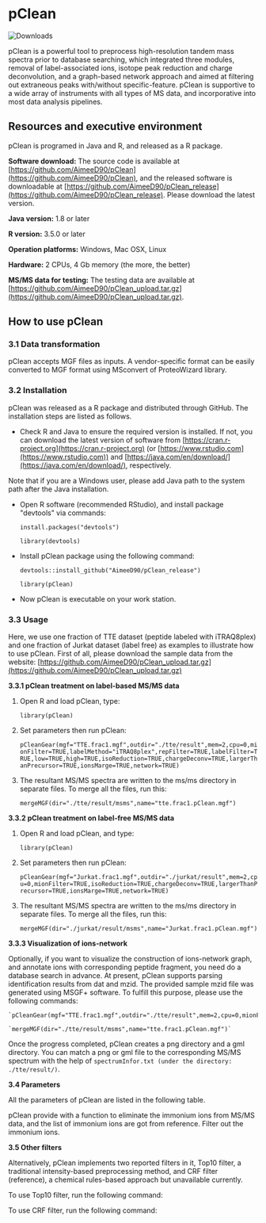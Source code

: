# pClean

![Downloads](https://img.shields.io/github/downloads/AimeeD90/pClean_release/total.svg)

pClean is a powerful tool to preprocess high-resolution tandem mass spectra prior to database searching, which integrated three modules, removal of label-associated ions, isotope peak reduction and charge deconvolution, and a graph-based network approach and aimed at filtering out extraneous peaks with/without specific-feature. pClean is supportive to a wide array of instruments with all types of MS data, and incorporative into most data analysis pipelines.

## Resources and executive environment

pClean is programed in Java and R, and released as a R package.

**Software download:** The source code is available at [https://github.com/AimeeD90/pClean](https://github.com/AimeeD90/pClean), and the released software is downloadable at [https://github.com/AimeeD90/pClean_release](https://github.com/AimeeD90/pClean_release). Please download the latest version.

**Java version:** 1.8 or later

**R version:** 3.5.0 or later

**Operation platforms:** Windows, Mac OSX, Linux

**Hardware:** 2 CPUs, 4 Gb memory (the more, the better)

**MS/MS data for testing:** The testing data are available at [https://github.com/AimeeD90/pClean_upload.tar.gz](https://github.com/AimeeD90/pClean_upload.tar.gz).

## How to use pClean

### 3.1 Data transformation

pClean accepts MGF files as inputs. A vendor-specific format can be easily converted to MGF format using MSconvert of ProteoWizard library.

### 3.2 Installation

pClean was released as a R package and distributed through GitHub. The installation steps are listed as follows.

* Check R and Java to ensure the required version is installed. If not, you can download the latest version of software from [https://cran.r-project.org](https://cran.r-project.org) (or [https://www.rstudio.com](https://www.rstudio.com)) and [https://java.com/en/download/](https://java.com/en/download/), respectively. 

Note that if you are a Windows user, please add Java path to the system path after the Java installation.

* Open R software (recommended RStudio), and install package "devtools" via commands:

    `install.packages("devtools")`
    
    `library(devtools)`
    
* Install pClean package using the following command:

    `devtools::install_github("AimeeD90/pClean_release")`
    
    `library(pClean)`
    
* Now pClean is executable on your work station.

### 3.3 Usage

Here, we use one fraction of TTE dataset (peptide labeled with iTRAQ8plex) and one fraction of Jurkat dataset (label free) as examples to illustrate how to use pClean. First of all, please download the sample data from the website: [https://github.com/AimeeD90/pClean_upload.tar.gz](https://github.com/AimeeD90/pClean_upload.tar.gz)

**3.3.1  pClean treatment on label-based MS/MS data**

1)  Open R and load pClean, type: 

    `library(pClean)`
    
2)  Set parameters then run pClean:

    `pCleanGear(mgf="TTE.frac1.mgf",outdir="./tte/result",mem=2,cpu=0,mionFilter=TRUE,labelMethod="iTRAQ8plex",repFilter=TRUE,labelFilter=TRUE,low=TRUE,high=TRUE,isoReduction=TRUE,chargeDeconv=TRUE,largerThanPrecursor=TRUE,ionsMarge=TRUE,network=TRUE)`
    
3)  The resultant MS/MS spectra are written to the ms/ms directory in separate files. To merge all the files, run this:

    `mergeMGF(dir="./tte/result/msms",name="tte.frac1.pClean.mgf")`
    
**3.3.2  pClean treatment on label-free MS/MS data**

1)  Open R and load pClean, and type: 

    `library(pClean)`
    
2)  Set parameters then run pClean:

    `pCleanGear(mgf="Jurkat.frac1.mgf",outdir="./jurkat/result",mem=2,cpu=0,mionFilter=TRUE,isoReduction=TRUE,chargeDeconv=TRUE,largerThanPrecursor=TRUE,ionsMarge=TRUE,network=TRUE)`
    
3)  The resultant MS/MS spectra are written to the ms/ms directory in separate files. To merge all the files, run this:

    `mergeMGF(dir="./jurkat/result/msms",name="Jurkat.frac1.pClean.mgf")`
    
**3.3.3  Visualization of ions-network**

Optionally, if you want to visualize the construction of ions-network graph, and annotate ions with corresponding peptide fragment, you need do a database search in advance. At present, pClean supports parsing identification results from dat and mzid. The provided sample mzid file was generated using MSGF+ software. To fulfill this purpose, please use the following commands:

    `pCleanGear(mgf="TTE.frac1.mgf",outdir="./tte/result",mem=2,cpu=0,mionFilter=TRUE,labelMethod="iTRAQ8plex",repFilter=TRUE,labelFilter=TRUE,low=TRUE,high=TRUE,isoReduction=TRUE,chargeDeconv=TRUE,largerThanPrecursor=TRUE,ionsMarge=TRUE,network=TRUE,plot=TRUE,idres="./tte/TTE.frac1.mzid")`
    
    `mergeMGF(dir="./tte/result/msms",name="tte.frac1.pClean.mgf")`
    
Once the progress completed, pClean creates a png directory and a gml directory. You can match a png or gml file to the corresponding MS/MS spectrum with the help of `spectrumInfor.txt (under the directory: ./tte/result/)`.

**3.4  Parameters**

All the parameters of pClean are listed in the following table.


pClean provide with a function to eliminate the immonium ions from MS/MS data, and the list of immonium ions are got from reference. Filter out the immonium ions.

**3.5  Other filters**

Alternatively, pClean implements two reported filters in it, Top10 filter, a traditional intensity-based preprocessing method, and CRF filter (reference), a chemical rules-based approach but unavailable currently. 

To use Top10 filter, run the following command:

To use CRF filter, run the following command:


